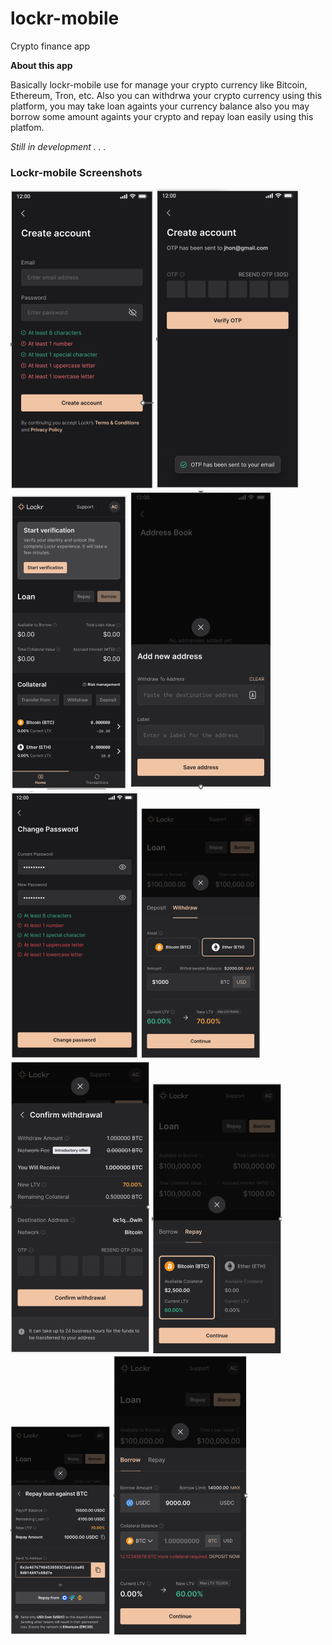 # lockr-mobile
Crypto finance app

**About this app**

Basically lockr-mobile use for manage your crypto currency like Bitcoin, Ethereum, Tron, etc.
Also you can withdrwa your crypto currency using this platform, you may take loan againts your currency balance also you may borrow some amount againts your crypto and repay loan easily using this platfom.

*Still in development . . .*

### Lockr-mobile Screenshots

![App UI](/image1.PNG)
![App UI](/image2.PNG)
![App UI](/image3.PNG)
![App UI](/image4.PNG)
![App UI](/image5.PNG)
![App UI](/image6.PNG)
![App UI](/image7.PNG)
![App UI](/image8.PNG)
![App UI](/image9.PNG)
![App UI](/image10.PNG)
